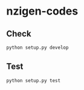 # nzigen-codes


## Check

```bash
python setup.py develop
```

## Test

```bash
python setup.py test
```

